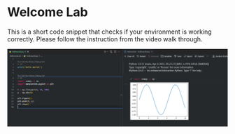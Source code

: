 # Welcome Lab

This is a short code snippet that checks if your environment is working correctly. Please follow the instruction from the video walk through.


![alt text](https://github.com/airnh-courses/welcomelab/blob/main/sample.png)


